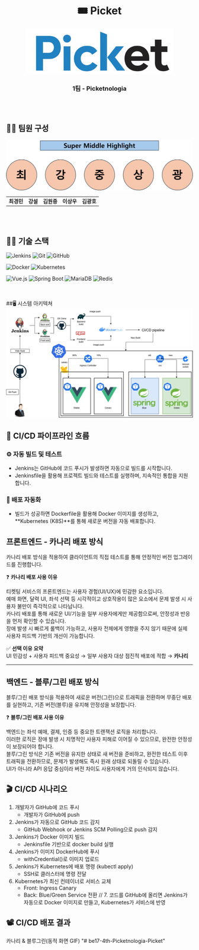 <h1 align="center">🎟️ Picket</h1>

<p align="center">
  <img src="./doc/picket_logo.png" width="400" alt="Picket 로고" />
  
<h3 align="center">1팀 - Picketnologia</h3>

<br /><br />
  
## 👨‍💻 팀원 구성
<table align="center">
  <tr>
  
  ![팀원 이미지](./doc/super_middle_highlight.png)

  </tr>
  <tr>
    <td align="center">
      <b>최경민</b><br/>
    </td>
    <td align="center">
      <b>강설</b><br/>
    </td>
    <td align="center">
      <b>김원중</b><br/>
    </td>
    <td align="center">
      <b>이상우</b><br/>
    </td>
    <td align="center">
      <b>김광호</b><br/>
    </td>
  </tr>
</table>

<br /><br />

## 👩‍🎤 기술 스택  

<!-- 1행 -->
![Jenkins](https://img.shields.io/badge/JENKINS-D24939?style=for-the-badge&logo=jenkins&logoColor=white)
![Git](https://img.shields.io/badge/GIT-F05032?style=for-the-badge&logo=git&logoColor=white)
![GitHub](https://img.shields.io/badge/GITHUB-181717?style=for-the-badge&logo=github&logoColor=white)
<!-- 2행 -->
![Docker](https://img.shields.io/badge/DOCKER-2496ED?style=for-the-badge&logo=docker&logoColor=white)
![Kubernetes](https://img.shields.io/badge/KUBERNETES-326CE5?style=for-the-badge&logo=kubernetes&logoColor=white)
<!-- 3행 -->
![Vue.js](https://img.shields.io/badge/VUE.JS-4FC08D?style=for-the-badge&logo=vuedotjs&logoColor=white)
![Spring Boot](https://img.shields.io/badge/SPRING_BOOT-6DB33F?style=for-the-badge&logo=springboot&logoColor=white)
![MariaDB](https://img.shields.io/badge/MARIADB-003545?style=for-the-badge&logo=mariadb&logoColor=white)
![Redis](https://img.shields.io/badge/REDIS-DC382D?style=for-the-badge&logo=redis&logoColor=white)

<br /><br />
##🖥️ 시스템 아키텍쳐
![아키텍쳐](https://github.com/beyond-sw-camp/be17-4th-Picketnologia-Picket/blob/main/images/picket%20CI_CD.png)
## 🎫 CI/CD 파이프라인 흐름

### ⚙️ 자동 빌드 및 테스트
- Jenkins는 GitHub에 코드 푸시가 발생하면 자동으로 빌드를 시작합니다.
- Jenkinsfile을 활용해 프로젝트 빌드와 테스트를 실행하며, 지속적인 통합을 지원합니다.

### 🚀 배포 자동화
- 빌드가 성공하면 Dockerfile을 활용해 Docker 이미지를 생성하고, **Kubernetes (K8S)**를 통해 새로운 버전을 자동 배포합니다.

## 프론트엔드 - 카나리 배포 방식

카나리 배포 방식을 적용하여 클라이언트의 직접 테스트를 통해 안정적인 버전 업그레이드를 진행합니다.

❓ **카나리 배포 사용 이유**

티켓팅 서비스의 프론트엔드는 사용자 경험(UI/UX)에 민감한 요소입니다.  
예매 화면, 달력 UI, 좌석 선택 등 시각적이고 상호작용이 많은 요소에서 문제 발생 시 사용자 불만이 즉각적으로 나타납니다.  
카나리 배포를 통해 새로운 UI/기능을 일부 사용자에게만 제공함으로써, 안정성과 반응을 먼저 확인할 수 있습니다.  
장애 발생 시 빠르게 롤백이 가능하고, 사용자 전체에게 영향을 주지 않기 때문에 실제 사용자 피드백 기반의 개선이 가능합니다.

✅ **선택 이유 요약**  
UI 민감성 + 사용자 피드백 중요성 → 일부 사용자 대상 점진적 배포에 적합 → **카나리**

---

## 백엔드 - 블루/그린 배포 방식

블루/그린 배포 방식을 적용하여 새로운 버전(그린)으로 트래픽을 전환하며 무중단 배포를 실현하고, 기존 버전(블루)을 유지해 안정성을 보장합니다.

❓ **블루/그린 배포 사용 이유**

백엔드는 좌석 예매, 결제, 인증 등 중요한 트랜잭션 로직을 처리합니다.  
이러한 로직은 장애 발생 시 치명적인 사용자 피해로 이어질 수 있으므로, 완전한 안정성이 보장되어야 합니다.  
블루/그린 방식은 기존 버전을 유지한 상태로 새 버전을 준비하고, 완전한 테스트 이후 트래픽을 전환하므로, 문제가 발생해도 즉시 원래 상태로 되돌릴 수 있습니다.  
UI가 아니라 API 응답 중심이라 버전 차이도 사용자에게 거의 인식되지 않습니다.

## 🎬 CI/CD 시나리오
1. 개발자가 GitHub에 코드 푸시
   - 개발자가 GitHub에 push
2. Jenkins가 자동으로 GitHub 코드 감지
      - GitHub Webhook or Jenkins SCM Polling으로 push 감지
3. Jenkins가 Docker 이미지 빌드
      - Jenkinsfile 기반으로 docker build 실행
4. Jenkins가 이미지 DockerHub에 푸시
      - withCredential()로 이미지 업로드
5. Jenkins가 Kubernetes에 배포 명령 (kubectl apply)
      - SSH로 클러스터에 명령 전달
6. Kubernetes가 최신 컨테이너로 서비스 교체
      - Front: Ingress Canary
      - Back: Blue/Green Service 전환
// 7. 코드를 GitHub에 올리면 Jenkins가 자동으로 Docker 이미지로 만들고, Kubernetes가 서비스에 반영

## 📽️ CI/CD 배포 결과
카나리 & 블루그린(동적 화면 GIF)
"# be17-4th-Picketnologia-Picket" 
